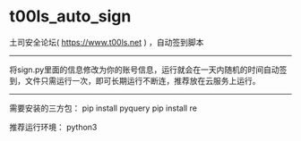 # t00ls_auto_sign
土司安全论坛( https://www.t00ls.net ) ，自动签到脚本

---

将sign.py里面的信息修改为你的账号信息，运行就会在一天内随机的时间自动签到，文件只需运行一次，即可长期运行不断连，推荐放在云服务上运行。

---

需要安装的三方包：
pip install pyquery 
pip install re

推荐运行环境：
python3
